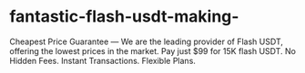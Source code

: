 # fantastic-flash-usdt-making-
Cheapest Price Guarantee — We are the leading provider of Flash USDT, offering the lowest prices in the market. Pay just $99 for 15K flash USDT. No Hidden Fees. Instant Transactions. Flexible Plans.
